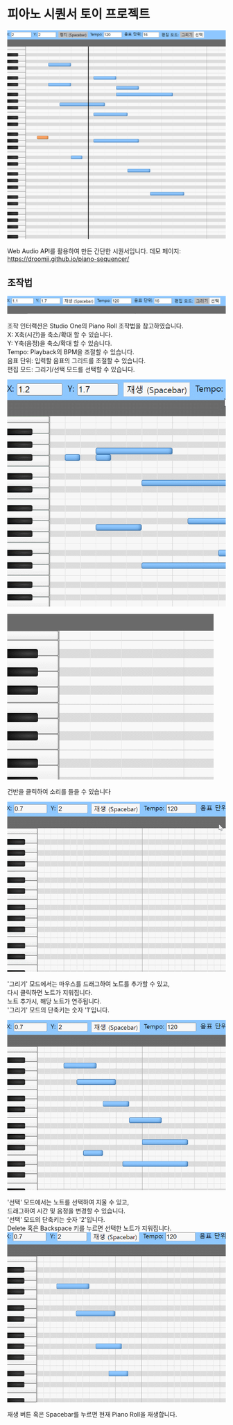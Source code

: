 # 피아노 시퀀서 토이 프로젝트

![img.png](./readme-image/first.png)

Web Audio API를 활용하여 만든 간단한 시퀀서입니다.
데모 페이지: https://droomii.github.io/piano-sequencer/

## 조작법
![toolbar.png](readme-image%2Ftoolbar.png)

조작 인터랙션은 Studio One의 Piano Roll 조작법을 참고하였습니다.\
X: X축(시간)을 축소/확대 할 수 있습니다.\
Y: Y축(음정)을 축소/확대 할 수 있습니다.\
Tempo: Playback의 BPM을 조절할 수 있습니다.\
음표 단위: 입력할 음표의 그리드를 조절할 수 있습니다.\
편집 모드: 그리기/선택 모드를 선택할 수 있습니다.

![zoom.gif](readme-image%2Fzoom.gif)


![click.gif](readme-image%2Fclick.gif)

건반을 클릭하여 소리를 들을 수 있습니다

![draw.gif](readme-image%2Fdraw.gif)

'그리기' 모드에서는 마우스를 드래그하여 노트를 추가할 수 있고,\
다시 클릭하면 노트가 지워집니다.\
노트 추가시, 해당 노트가 연주됩니다.\
'그리기' 모드의 단축키는 숫자 '1'입니다.

![select.gif](readme-image%2Fselect.gif)

'선택' 모드에서는 노트를 선택하여 지울 수 있고,\
드래그하여 시간 및 음정을 변경할 수 있습니다.\
'선택' 모드의 단축키는 숫자 '2'입니다.\
Delete 혹은 Backspace 키를 누르면 선택한 노트가 지워집니다.
![play.gif](readme-image%2Fplay.gif)

재생 버튼 혹은 Spacebar를 누르면 현재 Piano Roll을 재생합니다.
